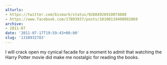 ```yaml
---
alturls:
- https://twitter.com/bismark/status/92684926910074880
- https://www.facebook.com/17803937/posts/10100119490092869
archive:
- 2011-07
date: '2011-07-17T19:59:43+00:00'
slug: '1310932783'
---
```


I will crack open my cynical facade for a moment to admit that watching the Harry Potter movie did make me nostalgic for reading the books.

